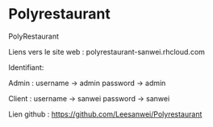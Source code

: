 # Polyrestaurant

PolyRestaurant

Liens vers le site web : polyrestaurant-sanwei.rhcloud.com 

Identifiant: 

Admin : username -> admin 	password -> admin

Client : username -> sanwei	 password -> sanwei

Lien github : https://github.com/Leesanwei/Polyrestaurant
